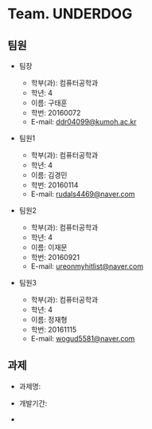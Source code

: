 # Team. UNDERDOG

## 팀원

- 팀장

  - 학부(과): 컴퓨터공학과
  - 학년: 4
  - 이름: 구태훈
  - 학번: 20160072
  - E-mail: ddr04099@kumoh.ac.kr

- 팀원1

  - 학부(과): 컴퓨터공학과
  - 학년: 4
  - 이름: 김경민
  - 학번: 20160114
  - E-mail: rudals4469@naver.com

- 팀원2

  - 학부(과): 컴퓨터공학과
  - 학년: 4
  - 이름: 이재문
  - 학번: 20160921
  - E-mail: ureonmyhitlist@naver.com

- 팀원3
  - 학부(과): 컴퓨터공학과
  - 학년: 4
  - 이름: 정재형
  - 학번: 20161115
  - E-mail: wogud5581@naver.com

## 과제

- 과제명:

- 개발기간:

-
